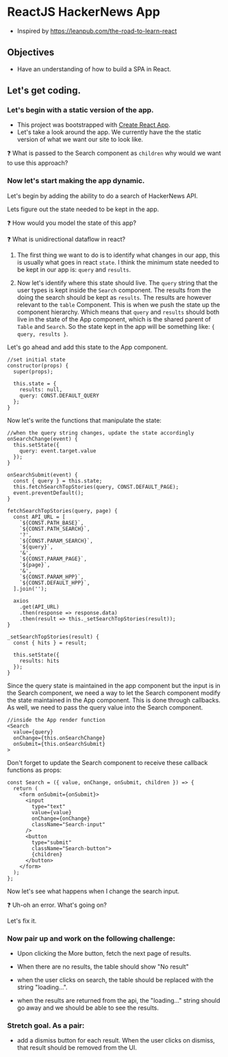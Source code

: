 # ReactJS HackerNews App
* Inspired by https://leanpub.com/the-road-to-learn-react

## Objectives
- Have an understanding of how to build a SPA in React.

## Let's get coding.

### Let's begin with a static version of the app.
* This project was bootstrapped with [Create React App](https://github.com/facebookincubator/create-react-app).
* Let's take a look around the app. We currently have the the static version of what we want our site to look like.

:question: What is passed to the Search component as ```children``` why would we want to use this approach?


### Now let's start making the app dynamic.
Let's begin by adding the ability to do a search of HackerNews API.

Lets figure out the state needed to be kept in the app.

:question: How would you model the state of this app?

:question: What is unidirectional dataflow in react?

1. The first thing we want to do is to identify what changes  in our app, this is usually what goes in react ```state```. I think the minimum state needed to be kept in our app is: ```query``` and ```results```.

2. Now let's identify where this state should live. The ```query``` string that the user types is kept inside the ```Search``` component. The results from the doing the search should be kept as ```results```. The results are however relevant to the ```table``` Component. This is when we push the state up the component hierarchy. Which means that ```query``` and ```results``` should both live in the state of the App component, which is the shared parent of ```Table``` and ```Search```. So the state kept in the app will be something like: ```{ query, results }```.

Let's go ahead and add this state to the App component.

```
//set initial state
constructor(props) {
  super(props);

  this.state = {
    results: null,
    query: CONST.DEFAULT_QUERY
  };
}
```

Now let's write the functions that manipulate the state:

```
//when the query string changes, update the state accordingly
onSearchChange(event) {
  this.setState({
    query: event.target.value
  });
}

onSearchSubmit(event) {
  const { query } = this.state;
  this.fetchSearchTopStories(query, CONST.DEFAULT_PAGE);
  event.preventDefault();
}

fetchSearchTopStories(query, page) {
  const API_URL = [
    `${CONST.PATH_BASE}`,
    `${CONST.PATH_SEARCH}`,
    '?',
    `${CONST.PARAM_SEARCH}`,
    `${query}`,
    '&',
    `${CONST.PARAM_PAGE}`,
    `${page}`,
    '&',
    `${CONST.PARAM_HPP}`,
    `${CONST.DEFAULT_HPP}`,
  ].join('');

  axios
    .get(API_URL)
    .then(response => response.data)
    .then(result => this._setSearchTopStories(result));
}

_setSearchTopStories(result) {
  const { hits } = result;

  this.setState({
    results: hits
  });
}
```
Since the query state is maintained in the app component but the input is in the Search component, we need a way to let the Search component modify the state maintained in the App component. This is done through callbacks. As well, we need to pass the query value into the Search component.

```
//inside the App render function
<Search
  value={query}
  onChange={this.onSearchChange}
  onSubmit={this.onSearchSubmit}
>
```

Don't forget to update the Search component to receive these callback functions as props:

```
const Search = ({ value, onChange, onSubmit, children }) => {
  return (
    <form onSubmit={onSubmit}>
      <input
        type="text"
        value={value}
        onChange={onChange}
        className="Search-input"
      />
      <button
        type="submit"
        className="Search-button">
        {children}
      </button>
    </form>
  );
};
```

Now let's see what happens when I change the search input.

:question: Uh-oh an error. What's going on?  

Let's fix it.

### Now pair up and work on the following challenge:
* Upon clicking the More button, fetch the next page of results.

* When there are no results, the table should show "No result"

* when the user clicks on search, the table should be replaced with the string "loading...".

* when the results are returned from the api, the "loading..." string should go away and we should be able to see the results.

### Stretch goal. As a pair:
* add a dismiss button for each result. When the user clicks on dismiss, that result should be removed from the UI.
